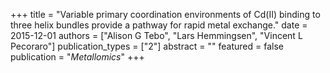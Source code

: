 +++
title = "Variable primary coordination environments of Cd(II) binding to three helix bundles provide a pathway for rapid metal exchange."
date = 2015-12-01
authors = ["Alison G Tebo", "Lars Hemmingsen", "Vincent L Pecoraro"]
publication_types = ["2"]
abstract = ""
featured = false
publication = "*Metallomics*"
+++

